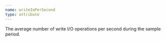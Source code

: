 ```yaml
---
name: writeIoPerSecond
type: attribute
---
```


The average number of write I/O operations per second during the sample period.